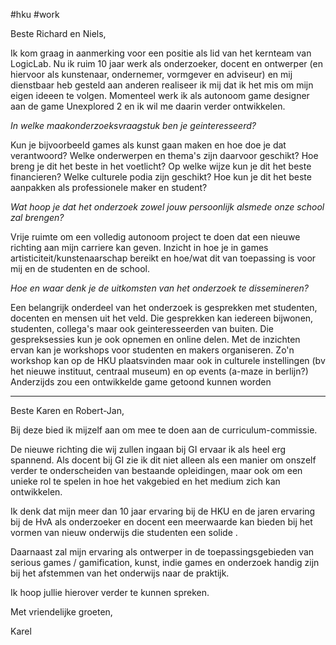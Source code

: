 #hku #work 

Beste Richard en Niels,

Ik kom graag in aanmerking voor een positie als lid van het kernteam van LogicLab.
Nu ik ruim 10 jaar werk als onderzoeker, docent en ontwerper (en hiervoor als kunstenaar, ondernemer, vormgever en adviseur) en mij dienstbaar heb gesteld aan anderen realiseer ik mij dat ik het mis om mijn eigen ideeen te volgen. Momenteel werk ik als autonoom game designer aan de game Unexplored 2 en ik wil me daarin verder ontwikkelen. 

*In welke maakonderzoeksvraagstuk ben je geinteresseerd?*

Kun je bijvoorbeeld games als kunst gaan maken en hoe doe je dat verantwoord? Welke onderwerpen en thema's zijn daarvoor geschikt? Hoe breng je dit het beste in het voetlicht? Op welke wijze kun je dit het beste financieren? Welke culturele podia zijn geschikt?
Hoe kun je dit het beste aanpakken als professionele maker en student? 

*Wat hoop je dat het onderzoek zowel jouw persoonlijk alsmede onze school zal brengen?*

Vrije ruimte om een volledig autonoom project te doen dat een nieuwe richting aan mijn carriere kan geven. 
Inzicht in hoe je in games artisticiteit/kunstenaarschap bereikt en hoe/wat dit van toepassing is voor mij en de studenten en de school.
 
*Hoe en waar denk je de uitkomsten van het onderzoek te dissemineren?*

Een belangrijk onderdeel van het onderzoek is gesprekken met studenten, docenten en mensen uit het veld. Die gesprekken kan iedereen bijwonen, studenten, collega's maar ook geinteresseerden van buiten. Die gespreksessies kun je ook opnemen en online delen.
Met de inzichten ervan kan je workshops voor studenten en makers organiseren. Zo'n workshop kan op de HKU plaatsvinden maar ook in culturele instellingen (bv het nieuwe instituut, centraal museum) en op events (a-maze in berlijn?)
Anderzijds zou een ontwikkelde game getoond kunnen worden 

---
Beste Karen en Robert-Jan,

Bij deze bied ik mijzelf aan om mee te doen aan de curriculum-commissie.

De nieuwe richting die wij zullen ingaan bij GI ervaar ik als heel erg spannend. Als docent bij GI zie ik dit niet alleen als een manier om onszelf verder te onderscheiden van bestaande opleidingen, maar ook om een unieke rol te spelen in hoe het vakgebied en het medium zich kan ontwikkelen.  

Ik denk dat mijn meer dan 10 jaar ervaring bij de HKU en de jaren ervaring bij de HvA als onderzoeker en docent een meerwaarde kan bieden bij het vormen van nieuw onderwijs die studenten een solide . 

Daarnaast zal mijn ervaring als ontwerper in de toepassingsgebieden van serious games / gamification, kunst, indie games en onderzoek handig zijn bij het afstemmen van het onderwijs naar de praktijk.

Ik hoop jullie hierover verder te kunnen spreken.

Met vriendelijke groeten,

Karel